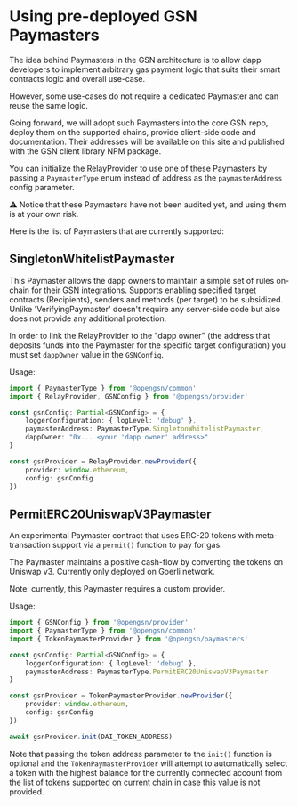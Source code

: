 # Using pre-deployed GSN Paymasters

The idea behind Paymasters in the GSN architecture is to allow dapp developers to
implement arbitrary gas payment logic that suits their smart contracts logic and overall use-case.

However, some use-cases do not require a dedicated Paymaster and can reuse the same logic.

Going forward, we will adopt such Paymasters into the core GSN repo, deploy them on the supported chains,
provide client-side code and documentation. Their addresses will be available on this site and
published with the GSN client library NPM package.

You can initialize the RelayProvider to use one of these Paymasters by passing a `PaymasterType` enum
instead of address as the `paymasterAddress` config parameter.

:warning: Notice that these Paymasters have not been audited yet, and using them is at your own risk.

Here is the list of Paymasters that are currently supported:

## SingletonWhitelistPaymaster

This Paymaster allows the dapp owners to maintain a simple set of rules on-chain for their GSN integrations.
Supports enabling specified target contracts (Recipients), senders and methods (per target) to be subsidized.
Unlike 'VerifyingPaymaster' doesn't require any server-side code but also does not provide any additional protection.

In order to link the RelayProvider to the "dapp owner" (the address that deposits funds into the Paymaster for the
specific target configuration) you must set `dappOwner` value in the `GSNConfig`.

Usage:
``` typescript
import { PaymasterType } from '@opengsn/common'
import { RelayProvider, GSNConfig } from '@opengsn/provider'

const gsnConfig: Partial<GSNConfig> = {
    loggerConfiguration: { logLevel: 'debug' },
    paymasterAddress: PaymasterType.SingletonWhitelistPaymaster,
    dappOwner: "0x... <your 'dapp owner' address>"
}

const gsnProvider = RelayProvider.newProvider({ 
    provider: window.ethereum,
    config: gsnConfig 
})
```

## PermitERC20UniswapV3Paymaster

An experimental Paymaster contract that uses ERC-20 tokens with meta-transaction support via a `permit()` function to pay for gas.


The Paymaster maintains a positive cash-flow by converting the tokens on Uniswap v3. Currently only deployed on Goerli network.

Note: currently, this Paymaster requires a custom provider.

Usage:
``` typescript
import { GSNConfig } from '@opengsn/provider'
import { PaymasterType } from '@opengsn/common'
import { TokenPaymasterProvider } from '@opengsn/paymasters'

const gsnConfig: Partial<GSNConfig> = {
    loggerConfiguration: { logLevel: 'debug' },
    paymasterAddress: PaymasterType.PermitERC20UniswapV3Paymaster
}

const gsnProvider = TokenPaymasterProvider.newProvider({
    provider: window.ethereum,
    config: gsnConfig
})

await gsnProvider.init(DAI_TOKEN_ADDRESS)
```

Note that passing the token address parameter to the `init()` function is optional and the `TokenPaymasterProvider`
will attempt to automatically select a token with the highest balance for the currently connected account from the
list of tokens supported on current chain in case this value is not provided.
